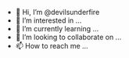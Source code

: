 - 👋 Hi, I’m @devilsunderfire
- 👀 I’m interested in ...
- 🌱 I’m currently learning ...
- 💞️ I’m looking to collaborate on ...
- 📫 How to reach me ...

<!---
devilsunderfire/devilsunderfire is a ✨ special ✨ repository because its `README.md` (this file) appears on your GitHub profile.
You can click the Preview link to take a look at your changes.
---> 

